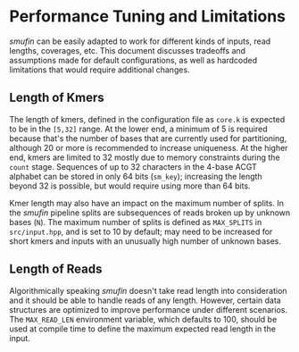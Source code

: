 # Performance Tuning and Limitations

*smufin* can be easily adapted to work for different kinds of inputs, read
lengths, coverages, etc. This document discusses tradeoffs and assumptions
made for default configurations, as well as hardcoded limitations that would
require additional changes.

## Length of Kmers

The length of kmers, defined in the configuration file as `core.k` is expected
to be in the `[5,32]` range. At the lower end, a minimum of 5 is required
because that's the number of bases that are currently used for partitioning,
although 20 or more is recommended to increase uniqueness. At the higher end,
kmers are limited to 32 mostly due to memory constraints during the `count`
stage. Sequences of up to 32 characters in the 4-base ACGT alphabet can be
stored in only 64 bits (`sm_key`); increasing the length beyond 32 is
possible, but would require using more than 64 bits.

Kmer length may also have an impact on the maximum number of splits. In the
*smufin* pipeline splits are subsequences of reads broken up by unknown bases
(`N`). The maximum number of splits is defined as `MAX_SPLITS` in
`src/input.hpp`, and is set to 10 by default; may need to be increased for
short kmers and inputs with an unusually high number of unknown bases.

## Length of Reads

Algorithmically speaking *smufin* doesn't take read length into consideration
and it should be able to handle reads of any length. However, certain data
structures are optimized to improve performance under different scenarios.
The `MAX_READ_LEN` environment variable, which defaults to 100, should be used
at compile time to define the maximum expected read length in the input.
